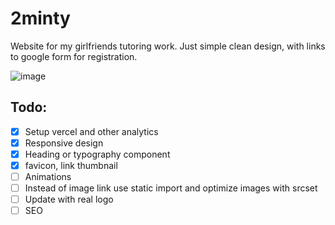 # 2minty

Website for my girlfriends tutoring work. Just simple clean design, with links to google form for registration.

<img alt="image" src="https://github.com/user-attachments/assets/db2d1730-2b65-4262-b90d-8ff7488d48b4" />

## Todo:
- [x] Setup vercel and other analytics
- [x] Responsive design
- [x] Heading or typography component
- [x] favicon, link thumbnail
- [ ] Animations
- [ ] Instead of image link use static import and optimize images with srcset
- [ ] Update with real logo
- [ ] SEO
